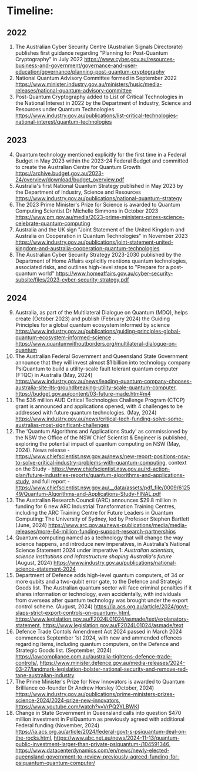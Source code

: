 # Timeline:

## 2022
1. The Australian Cyber Security Centre (Australian Signals Directorate) publishes first guidance regarding "Planning for Post-Quantum Cryptography" in July 2022 https://www.cyber.gov.au/resources-business-and-government/governance-and-user-education/governance/planning-post-quantum-cryptography
2. National Quantum Advisory Committee formed in September 2022 https://www.minister.industry.gov.au/ministers/husic/media-releases/national-quantum-advisory-committee
3. Post-Quantum Cryptography added to List of Critical Technologies in the National Interest in 2022 by the Department of Industry, Science and Resources under Quantum Technologies https://www.industry.gov.au/publications/list-critical-technologies-national-interest/quantum-technologies

## 2023
4. Quantum technology mentioned explicitly for the first time in a Federal Budget in May 2023 within the 2023-24 Federal Budget and committed to create the Australian Centre for Quantum Growth https://archive.budget.gov.au/2023-24/overview/download/budget_overview.pdf
5. Australia's first National Quantum Strategy published in May 2023 by the Department of Industry, Science and Resources https://www.industry.gov.au/publications/national-quantum-strategy
6. The 2023 Prime Minister's Prize for Science is awarded to Quantum Computing Scientist Dr Michelle Simmons in October 2023 https://www.pm.gov.au/media/2023-prime-ministers-prizes-science-celebrate-quantum-computing
7. Australia and the UK sign "Joint Statement of the United Kingdom and Australia on Cooperation in Quantum Technologies" in November 2023 https://www.industry.gov.au/publications/joint-statement-united-kingdom-and-australia-cooperation-quantum-technologies
8. The Australian Cyber Security Strategy 2023-2030 published by the Department of Home Affairs explicitly mentions quantum technologies, associated risks, and outlines high-level steps to "Prepare for a post-quantum world" https://www.homeaffairs.gov.au/cyber-security-subsite/files/2023-cyber-security-strategy.pdf

## 2024
9. Australia, as part of the Multilateral Dialogue on Quantum (MDQ), helps create (October 2023) and publish (February 2024) the Guiding Principles for a global quantum ecosystem informed by science https://www.industry.gov.au/publications/guiding-principles-global-quantum-ecosystem-informed-science , https://www.quantumwithoutborders.org/multilateral-dialogue-on-quantum
10. The Australian Federal Government and Queensland State Government announce that they will invest almost $1 billion into technology company PsiQuantum to build a utility-scale fault tolerant quantum computer (FTQC) in Australia (May, 2024) https://www.industry.gov.au/news/leading-quantum-company-chooses-australia-site-its-groundbreaking-utility-scale-quantum-computer, https://budget.gov.au/content/03-future-made.htm#m4
11. The $36 million AUD Critical Technologies Challenge Program (CTCP) grant is announced and applications opened, with 4 challenges to be addressed with future quantum technologies. (May, 2024) https://www.industry.gov.au/news/critical-tech-funding-solve-some-australias-most-significant-challenges
12. The 'Quantum Algorithms and Applications Study' as commissioned by the NSW the Office of the NSW Chief Scientist & Engineer is published, exploring the potential impact of quantum computing on NSW (May, 2024). News release - https://www.chiefscientist.nsw.gov.au/news/new-report-positions-nsw-to-solve-critical-industry-problems-with-quantum-computing, context on the Study - https://www.chiefscientist.nsw.gov.au/rd-action-plan/future-industries-reports/quantum-algorithms-and-applications-study, and full report - https://www.chiefscientist.nsw.gov.au/__data/assets/pdf_file/0009/612549/Quantum-Algorithms-and-Applications-Study-FINAL.pdf
13. The Australian Research Council (ARC) announces $29.8 million in funding for 6 new ARC Industrial Transformation Training Centres, including the ARC Training Centre for Future Leaders in Quantum Computing: The University of Sydney, led by Professor Stephen Bartlett (June, 2024) https://www.arc.gov.au/news-publications/media/media-releases/more-64-million-funding-support-research-partnerships
14. Quantum computing named as a technology that will change the way science happens, and introduce new imperatives, in Australia's National Science Statement 2024 under imperative 1: *Australian scientists, science institutions and infrastructure shaping Australia's future* (August, 2024) https://www.industry.gov.au/publications/national-science-statement-2024
15. Department of Defence adds high-level quantum computers, of 34 or more qubits and a two-qubit error gate, to the Defence and Strategic Goods list. The Australian quantum sector will face criminal penalties if it shares information or technology, even accidentally, with individuals from overseas after quantum technology was brought under the export control scheme. (August, 2024) https://ia.acs.org.au/article/2024/govt-slaps-strict-export-controls-on-quantum-.html, https://www.legislation.gov.au/F2024L01024/asmade/text/explanatory-statement, https://www.legislation.gov.au/F2024L01024/asmade/text
16. Defence Trade Contols Amendment Act 2024 passed in March 2024 commences September 1st 2024, with new and ammended offences regarding items, including quantum computers, on the Defence and Strategic Goods list. (September, 2024) https://lawcompliance.com.au/australia-tightens-defence-trade-controls/, https://www.minister.defence.gov.au/media-releases/2024-03-27/landmark-legislation-bolster-national-security-and-remove-red-tape-australian-industry
17. The Prime Minister's Prize for New Innovators is awarded to Quantum Brilliance co-founder Dr Andrew Horsley (October, 2024) https://www.industry.gov.au/publications/prime-ministers-prizes-science-2024/2024-prize-new-innovators, https://www.youtube.com/watch?v=VrPQ2YLBWKI
18. Change in State Government in Queensland calls into question $470 million investment in PsiQuantum as previously agreed with additional Federal funding (November, 2024) https://ia.acs.org.au/article/2024/federal-govt-s-psiquantum-deal-on-the-rocks.html, https://www.abc.net.au/news/2024-11-13/quantum-public-investment-larger-than-private-psiquantum-/104591346, https://www.datacenterdynamics.com/en/news/newly-elected-queensland-government-to-review-previously-agreed-funding-for-psiquantum-quantum-computer/
